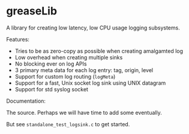# greaseLib

A library for creating low latency, low CPU usage logging subsystems.

Features:
- Tries to be as zero-copy as possible when creating amalgamted log
- Low overhead when creating multiple sinks
- No blocking ever on log APIs
- 3 primary meta data for each log entry: tag, origin, level
- Support for custom log routing (`logMeta`)
- Support for a fast, Unix socket log sink using UNIX datagram
- Support for std syslog socket

Documentation:

The source. Perhaps we will have time to add some eventually.

But see `standalone_test_logsink.c` to get started.
